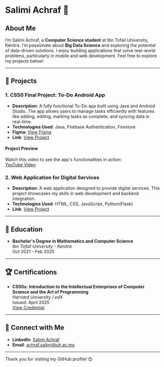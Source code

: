 # Salimi Achraf 🚀

## About Me
I’m Salimi Achraf, a **Computer Science student** at Ibn Tofail University, Kénitra. I’m passionate about **Big Data Science** and exploring the potential of data-driven solutions.
I enjoy building applications that solve real-world problems, particularly in mobile and web development. Feel free to explore my projects below!

---

## 🌟 Projects

### 1. **CS50 Final Project: To-Do Android App**
- **Description**: A fully functional To-Do app built using Java and Android Studio. The app allows users to manage tasks efficiently with features like adding, editing, marking tasks as complete, and syncing data in real-time.
- **Technologies Used**: Java, Firebase Authentication, Firestore
- **Figma**: [View Figma](https://www.figma.com/file/aZiBavP0DtdQIxhugBFp9T?node-id=0-1&p=f&t=wx2VmZ45rWnURGiG-0&type=design&mode=design)
- **Link**: [View Project](https://github.com/AchrafSL/EdiMyDar)

#### Project Preview
Watch this video to see the app's functionalities in action:  
[YouTube Video](https://www.youtube.com/watch?v=mfIrvP7T0NM)


### 2. **Web Application for Digital Services**
- **Description**: A web application designed to provide digital services. This project showcases my skills in web development and backend integration.
- **Technologies Used**: HTML, CSS, JavaScript, Python(Flask)
- **Link**: [View Project](https://github.com/AchrafSL/PFE-CODE)


---

## 📝 Education
- **Bachelor's Degree in Mathematics and Computer Science**  
  *Ibn Tofail University - Kénitra*  
  Oct 2021 – Feb 2025 

---

## 🏆 Certifications
- **CS50x: Introduction to the Intellectual Enterprises of Computer Science and the Art of Programming**  
  *Harvard University / edX*  
  Issued: April 2025  
  [View Credential](https://certificates.cs50.io/bf4b6e46-fec1-492e-aaed-d75bb59c30b5.pdf?size=letter)  

---

## 🤝 Connect with Me
- **LinkedIn**: [Salimi Achraf](https://www.linkedin.com/in/achraf-salimi-53b0b9229/)  
- **Email**: achraf.salimi@uit.ac.ma

---

Thank you for visiting my GitHub profile! 😊
